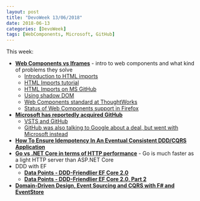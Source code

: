 ```yaml
---
layout: post
title: "DevoWeek 13/06/2018"
date: 2018-06-13
categories: [DevoWeek]
tags: [WebComponents, Microsoft, GitHub]
---
```


This week:

* **[Web Components vs Iframes](http://webagility.com/posts/web-components-vs-iframes)** - intro to web components and what kind of problems they solve
  * [Introduction to HTML imports](https://www.webcomponents.org/community/articles/introduction-to-html-imports)
  * [HTML Imports tutorial](https://www.html5rocks.com/en/tutorials/webcomponents/imports/)
  * [HTML Imports on MS GitHub](https://github.com/webcomponents/html-imports)
  * [Using shadow DOM](https://developer.mozilla.org/en-US/docs/Web/Web_Components/Using_shadow_DOM)
  * [Web Components standard at ThoughtWorks](https://www.thoughtworks.com/radar/platforms/web-components-standard)
  * [Status of Web Components support in Firefox](https://developer.mozilla.org/en-US/docs/Web/Web_Components/Status_in_Firefox)
* **[Microsoft has reportedly acquired GitHub](https://www.theverge.com/2018/6/3/17422752/microsoft-github-acquisition-rumors)**
  * [VSTS and GitHub](https://blogs.msdn.microsoft.com/devops/2018/06/04/vsts-github/)
  * [GitHub was also talking to Google about a deal, but went with Microsoft instead](https://www.cnbc.com/2018/06/05/github-interest-from-google-and-others-revenue-about-300-million.html)
* **[How To Ensure Idempotency In An Eventual Consistent DDD/CQRS Application](http://blog.sapiensworks.com/post/2015/08/26/How-To-Ensure-Idempotency)**
* **[Go vs .NET Core in terms of HTTP performance](https://hackernoon.com/go-vs-net-core-in-terms-of-http-performance-7535a61b67b8)** - Go is much faster as a light HTTP server than ASP.NET Core
* DDD with EF
  * **[Data Points - DDD-Friendlier EF Core 2.0](https://msdn.microsoft.com/magazine/mt842503)** 
  * **[Data Points - DDD-Friendlier EF Core 2.0, Part 2](https://msdn.microsoft.com/en-us/magazine/mt826347.aspx)**
* **[Domain-Driven Design, Event Sourcing and CQRS with F# and EventStore](https://www.youtube.com/watch?v=MHvr71T_LZw)**
